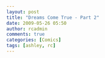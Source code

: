 ```yaml
---
layout: post
title: "Dreams Come True - Part 2"
date: 2009-05-26 05:50
author: rcadmin
comments: true
categories: [Comics]
tags: [ashley, rc]
---
```

<a href="http://bitsmack.com/comics/2009/05/26/dreams-come-true-part-2/"><img src="http://dl.bitsmack.com/uploads/2009/05/20090526.jpg" alt="" title="I guess the meal was good though" class="alignnone size-full wp-image-1634" /></a>
